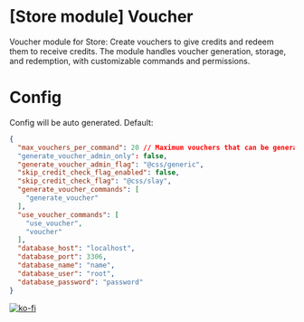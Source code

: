 # [Store module] Voucher
Voucher module for Store: Create vouchers to give credits and redeem them to receive credits. The module handles voucher generation, storage, and redemption, with customizable commands and permissions.

# Config
Config will be auto generated. Default:
```json
{
  "max_vouchers_per_command": 20 // Maximum vouchers that can be generated per command
  "generate_voucher_admin_only": false,
  "generate_voucher_admin_flag": "@css/generic",
  "skip_credit_check_flag_enabled": false,
  "skip_credit_check_flag": "@css/slay",
  "generate_voucher_commands": [
    "generate_voucher"
  ],
  "use_voucher_commands": [
    "use_voucher",
    "voucher"
  ],
  "database_host": "localhost",
  "database_port": 3306,
  "database_name": "name",
  "database_user": "root",
  "database_password": "password"
}
```
[![ko-fi](https://ko-fi.com/img/githubbutton_sm.svg)](https://ko-fi.com/L4L611665R)
